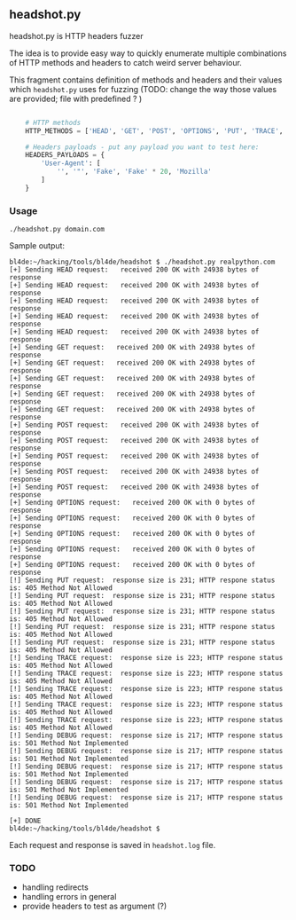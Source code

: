 ## headshot.py

headshot.py is HTTP headers fuzzer

The idea is to provide easy way to quickly enumerate multiple combinations of HTTP methods and headers to catch weird server behaviour.

This fragment contains definition of methods and headers and their values which ```headshot.py``` uses for fuzzing (TODO: change the way those values are provided; file with predefined ? )

```python

    # HTTP methods
    HTTP_METHODS = ['HEAD', 'GET', 'POST', 'OPTIONS', 'PUT', 'TRACE', 'DEBUG']

    # Headers payloads - put any payload you want to test here:
    HEADERS_PAYLOADS = {
        'User-Agent': [
            '', '"', 'Fake', 'Fake' * 20, 'Mozilla'
        ]
    }

```


### Usage

```
./headshot.py domain.com
```

Sample output:

```
bl4de:~/hacking/tools/bl4de/headshot $ ./headshot.py realpython.com
[+] Sending HEAD request:   received 200 OK with 24938 bytes of response
[+] Sending HEAD request:   received 200 OK with 24938 bytes of response
[+] Sending HEAD request:   received 200 OK with 24938 bytes of response
[+] Sending HEAD request:   received 200 OK with 24938 bytes of response
[+] Sending HEAD request:   received 200 OK with 24938 bytes of response
[+] Sending GET request:   received 200 OK with 24938 bytes of response
[+] Sending GET request:   received 200 OK with 24938 bytes of response
[+] Sending GET request:   received 200 OK with 24938 bytes of response
[+] Sending GET request:   received 200 OK with 24938 bytes of response
[+] Sending GET request:   received 200 OK with 24938 bytes of response
[+] Sending POST request:   received 200 OK with 24938 bytes of response
[+] Sending POST request:   received 200 OK with 24938 bytes of response
[+] Sending POST request:   received 200 OK with 24938 bytes of response
[+] Sending POST request:   received 200 OK with 24938 bytes of response
[+] Sending POST request:   received 200 OK with 24938 bytes of response
[+] Sending OPTIONS request:   received 200 OK with 0 bytes of response
[+] Sending OPTIONS request:   received 200 OK with 0 bytes of response
[+] Sending OPTIONS request:   received 200 OK with 0 bytes of response
[+] Sending OPTIONS request:   received 200 OK with 0 bytes of response
[+] Sending OPTIONS request:   received 200 OK with 0 bytes of response
[!] Sending PUT request:  response size is 231; HTTP respone status is: 405 Method Not Allowed
[!] Sending PUT request:  response size is 231; HTTP respone status is: 405 Method Not Allowed
[!] Sending PUT request:  response size is 231; HTTP respone status is: 405 Method Not Allowed
[!] Sending PUT request:  response size is 231; HTTP respone status is: 405 Method Not Allowed
[!] Sending PUT request:  response size is 231; HTTP respone status is: 405 Method Not Allowed
[!] Sending TRACE request:  response size is 223; HTTP respone status is: 405 Method Not Allowed
[!] Sending TRACE request:  response size is 223; HTTP respone status is: 405 Method Not Allowed
[!] Sending TRACE request:  response size is 223; HTTP respone status is: 405 Method Not Allowed
[!] Sending TRACE request:  response size is 223; HTTP respone status is: 405 Method Not Allowed
[!] Sending TRACE request:  response size is 223; HTTP respone status is: 405 Method Not Allowed
[!] Sending DEBUG request:  response size is 217; HTTP respone status is: 501 Method Not Implemented
[!] Sending DEBUG request:  response size is 217; HTTP respone status is: 501 Method Not Implemented
[!] Sending DEBUG request:  response size is 217; HTTP respone status is: 501 Method Not Implemented
[!] Sending DEBUG request:  response size is 217; HTTP respone status is: 501 Method Not Implemented
[!] Sending DEBUG request:  response size is 217; HTTP respone status is: 501 Method Not Implemented

[+] DONE
bl4de:~/hacking/tools/bl4de/headshot $
```

Each request and response is saved in ```headshot.log``` file.


### TODO

- handling redirects
- handling errors in general
- provide headers to test as argument (?)


